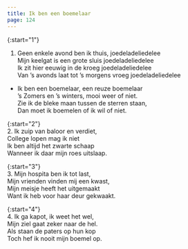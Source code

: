 ```yaml
---
title: Ik ben een boemelaar
page: 124
---  
```


{:start="1"}  
1. Geen enkele avond ben ik thuis, joedeladeliedelee  
Mijn keelgat is een grote sluis joedeladeliedelee  
Ik zit hier eeuwig in de kroeg joedeladeliedelee  
Van ’s avonds laat tot ’s morgens vroeg joedeladeliedelee  


- Ik ben een boemelaar, een reuze boemelaar  
’s Zomers en ’s winters, mooi weer of niet.  
Zie ik de bleke maan tussen de sterren staan,  
Dan moet ik boemelen of ik wil of niet.  


{:start="2"}  
2. Ik zuip van baloor en verdiet,  
College lopen mag ik niet  
Ik ben altijd het zwarte schaap  
Wanneer ik daar mijn roes uitslaap.  


{:start="3"}  
3. Mijn hospita ben ik tot last,  
Mijn vrienden vinden mij een kwast,  
Mijn meisje heeft het uitgemaakt  
Want ik heb voor haar deur gekwaakt.  


{:start="4"}  
4. Ik ga kapot, ik weet het wel,  
Mijn ziel gaat zeker naar de hel.  
Als staan de paters op hun kop  
Toch hef ik nooit mijn boemel op.  